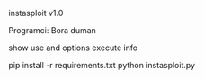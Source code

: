 
instasploit v1.0

Programci: Bora duman

show <modules>
use <module> and options
execute <execution module>
info <info>

pip install -r requirements.txt
python instasploit.py
